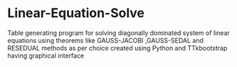 # Linear-Equation-Solve
Table generating program for solving diagonally dominated system of linear equations using theorems like GAUSS-JACOBI ,GAUSS-SEDAL and RESEDUAL methods  as per choice created using Python and TTkbootstrap having graphical interface
